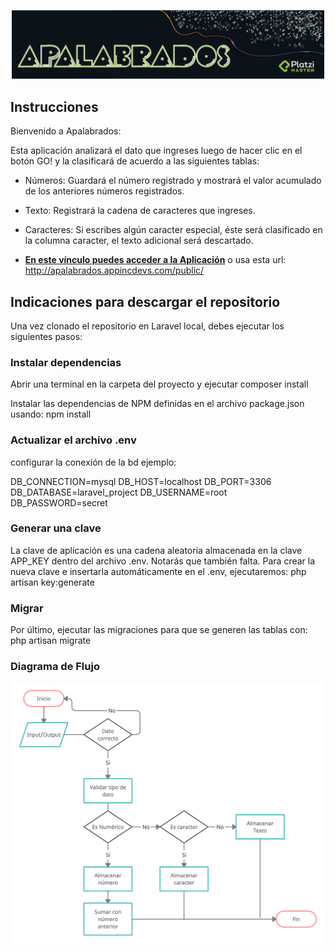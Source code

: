 <p align="center"><a href="https://angelauribe.github.io/apalabrados/" target="_blank"><img src="https://github.com/AngelaUribe/apalabrados/blob/master/public/images/banner.png?raw=true" width="500"></a></p>

## Instrucciones

Bienvenido a Apalabrados:

Esta aplicación analizará el dato que ingreses luego de hacer clic en el botón GO! y la clasificará de acuerdo a las siguientes tablas:

- Números: Guardará el número registrado y mostrará el valor acumulado de los anteriores números registrados.
- Texto: Registrará la cadena de caracteres que ingreses.
- Caracteres: Si escribes algún caracter especial, éste será clasificado en la columna caracter, el texto adicional será descartado.

- **[En este vínculo puedes acceder a la Aplicación](http://apalabrados.appincdevs.com/public/)** o usa esta url: http://apalabrados.appincdevs.com/public/

## Indicaciones para descargar el repositorio
Una vez clonado el repositorio en Laravel local, debes ejecutar los siguientes pasos:

### Instalar dependencias
Abrir una terminal en la carpeta del proyecto y ejecutar
composer install

Instalar las dependencias de NPM definidas en el archivo package.json usando:
npm install

### Actualizar el archivo .env
configurar la conexión de la bd ejemplo:

DB_CONNECTION=mysql
DB_HOST=localhost
DB_PORT=3306
DB_DATABASE=laravel_project
DB_USERNAME=root
DB_PASSWORD=secret

### Generar una clave
La clave de aplicación es una cadena aleatoria almacenada en la clave APP_KEY dentro del archivo .env. Notarás que también falta.
Para crear la nueva clave e insertarla automáticamente en el .env, ejecutaremos:
php artisan key:generate

### Migrar 

Por último, ejecutar las migraciones para que se generen las tablas con:
php artisan migrate 


### Diagrama de Flujo

<p align="center"><a href="https://angelauribe.github.io/apalabrados/" target="_blank"><img src="https://github.com/AngelaUribe/apalabrados/blob/master/public/images/diagrama.jpg?raw=true" width="500"></a></p>



